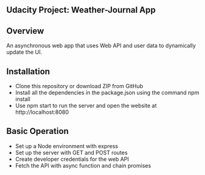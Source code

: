 ## Udacity Project: Weather-Journal App 

## Overview
An asynchronous web app that uses Web API and user data to dynamically update the UI. 

## Installation
- Clone this repository or download ZIP from GitHub
- Install all the dependencies in the package.json using the command npm install
- Use npm start to run the server and open the website at http://localhost:8080

## Basic Operation
- Set up a Node environment with express
- Set up the server with GET and POST routes
- Create developer credentials for the web API
- Fetch the API with async function and chain promises


 
